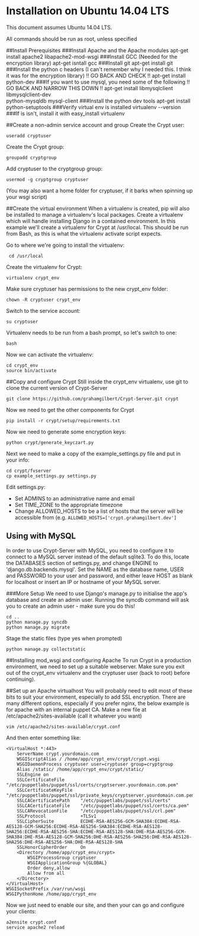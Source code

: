 Installation on Ubuntu 14.04 LTS
=====================
This document assumes Ubuntu 14.04 LTS. 

All commands should be run as root, unless specified

##Install Prerequisites
###Install Apache and the Apache modules
 	apt-get install apache2 libapache2-mod-wsgi
###Install GCC (Needed for the encryption library)
	apt-get isntall gcc
###Install git
	apt-get install git
###Install the python c headers (I can't remember why I needed this. I think it was for the encryption library) !! GO BACK AND CHECK !!
	apt-get install python-dev
###If you want to use mysql, you need some of the following !! GO BACK AND NARROW THIS DOWN !!
	apt-get install libmysqlclient libmysqlclient-dev \
	python-mysqldb mysql-client
###Install the python dev tools
	apt-get install python-setuptools
###Verify virtual env is installed
	virtualenv --version
###If is isn't, install it with 
	easy_install virtualenv

##Create a non-admin service account and group
Create the Crypt user:

	useradd cryptuser

Create the Crypt group:

	groupadd cryptgroup

Add cryptuser to the cryptgroup group:

	usermod -g cryptgroup cryptuser

(You may also want a home folder for cryptuser, if it barks when 
spinning up your wsgi script)

##Create the virtual environment
When a virtualenv is created, pip will also be installed to manage a 
virtualenv's local packages. Create a virtualenv which will handle 
installing Django in a contained environment. In this example we'll 
create a virtualenv for Crypt at /usr/local. This should be run from 
Bash, as this is what the virtualenv activate script expects.

Go to where we're going to install the virtualenv:

	 cd /usr/local

Create the virtualenv for Crypt:

	virtualenv crypt_env

Make sure cryptuser has permissions to the new crypt_env folder:

	chown -R cryptuser crypt_env

Switch to the service account:

	su cryptuser

Virtualenv needs to be run from a bash prompt, so let's switch to one:

	bash

Now we can activate the virtualenv:

	cd crypt_env
	source bin/activate

##Copy and configure Crypt
Still inside the crypt_env virtualenv, use git to clone the current 
version of Crypt-Server

	git clone https://github.com/grahamgilbert/Crypt-Server.git crypt

Now we need to get the other components for Crypt

	pip install -r crypt/setup/requirements.txt

Now we need to generate some encryption keys:

	python crypt/generate_keyczart.py

Next we need to make a copy of the example_settings.py file and put 
in your info:

	cd crypt/fvserver
	cp example_settings.py settings.py

Edit settings.py:

* Set ADMINS to an administrative name and email
* Set TIME_ZONE to the appropriate timezone
* Change ALLOWED_HOSTS to be a list of hosts that the server will be 
accessible from (e.g. ``ALLOWED_HOSTS=['crypt.grahamgilbert.dev']``

## Using with MySQL
In order to use Crypt-Server with MySQL, you need to configure it to connect to 
a MySQL server instead of the default sqlite3. To do this, locate the DATABASES
section of settings.py, and change ENGINE to 'django.db.backends.mysql'. Set the 
NAME as the database name, USER and PASSWORD to your user and password, and 
either leave HOST as blank for localhost or insert an IP or hostname of your 
MySQL server.


###More Setup
We need to use Django's manage.py to initialise the app's database and 
create an admin user. Running the syncdb command will ask you to create 
an admin user - make sure you do this!

	cd ..
	python manage.py syncdb
	python manage.py migrate

Stage the static files (type yes when prompted)

	python manage.py collectstatic

##Installing mod_wsgi and configuring Apache
To run Crypt in a production environment, we need to set up a suitable 
webserver. Make sure you exit out of the crypt_env virtualenv and the 
cryptuser user (back to root) before continuing).

##Set up an Apache virtualhost
You will probably need to edit most of these bits to suit your 
environment, especially to add SSL encryption. There are many different 
options, especially if you prefer nginx, the below example is for apache 
with an internal puppet CA. Make a new file at 
/etc/apache2/sites-available (call it whatever you want)

	vim /etc/apache2/sites-available/crypt.conf

And then enter something like:

	<VirtualHost *:443>
        ServerName crypt.yourdomain.com
        WSGIScriptAlias / /home/app/crypt_env/crypt/crypt.wsgi
        WSGIDaemonProcess cryptuser user=cryptuser group=cryptgroup
        Alias /static/ /home/app/crypt_env/crypt/static/
        SSLEngine on
        SSLCertificateFile      "/etc/puppetlabs/puppet/ssl/certs/cryptserver.yourdomain.com.pem"
        SSLCertificateKeyFile   "/etc/puppetlabs/puppet/ssl/private_keys/cryptserver.yourdomain.com.pem"
        SSLCACertificatePath    "/etc/puppetlabs/puppet/ssl/certs"
        SSLCACertificateFile    "/etc/puppetlabs/puppet/ssl/certs/ca.pem"
        SSLCARevocationFile     "/etc/puppetlabs/puppet/ssl/crl.pem"
        SSLProtocol             +TLSv1
        SSLCipherSuite          ECDHE-RSA-AES256-GCM-SHA384:ECDHE-RSA-AES128-GCM-SHA256:ECDHE-RSA-AES256-SHA384:ECDHE-RSA-AES128-SHA256:ECDHE-RSA-AES256-SHA:ECDHE-RSA-AES128-SHA:DHE-RSA-AES256-GCM-SHA384:DHE-RSA-AES128-GCM-SHA256:DHE-RSA-AES256-SHA256:DHE-RSA-AES128-SHA256:DHE-RSA-AES256-SHA:DHE-RSA-AES128-SHA
        SSLHonorCipherOrder     On
        <Directory /home/app/crypt_env/crypt>
            WSGIProcessGroup cryptuser
            WSGIApplicationGroup %{GLOBAL}
            Order deny,allow
            Allow from all
        </Directory>
    </VirtualHost>
    WSGISocketPrefix /var/run/wsgi
    WSGIPythonHome /home/app/crypt_env

Now we just need to enable our site, and then your can go and configure 
your clients:

	a2ensite crypt.conf
	service apache2 reload
